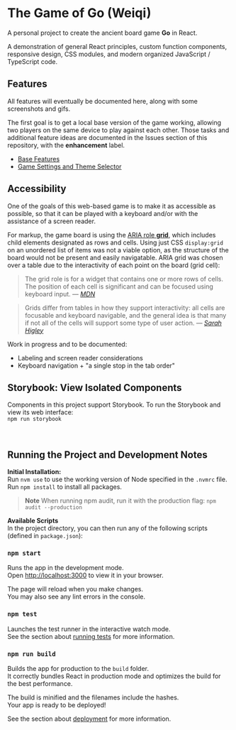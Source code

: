 # The Game of __Go__ (Weiqi)

A personal project to create the ancient board game **Go** in React.
  
A demonstration of general React principles, custom function components, responsive design, CSS modules, and modern organized JavaScript / TypeScript code.

## Features ##

All features will eventually be documented here, along with some screenshots and gifs.

The first goal is to get a local base version of the game working, allowing two players on the same device to play against each other. Those tasks
and additional feature ideas are documented in the Issues section of this repository, with the **enhancement** label.

- [Base Features](https://github.com/jawinn/game-of-go-react/issues/1)
- [Game Settings and Theme Selector](https://github.com/jawinn/game-of-go-react/issues/2)

## Accessibility ##

One of the goals of this web-based game is to make it as accessible as possible, so that it can be played with a keyboard and/or with the assistance of a screen reader.

For markup, the game board is using the [ARIA role **grid**](https://w3c.github.io/aria-practices/#grid), which includes child elements designated as rows and cells. 
Using just CSS `display:grid` on an unordered list of items was not a viable option, as the structure of the board would not be present and easily navigatable.
ARIA grid was chosen over a table due to the interactivity of each point on the board (grid cell):

> The grid role is for a widget that contains one or more rows of cells. The position of each cell is significant and can be focused using keyboard input.
> &mdash; <cite>[MDN][1]</cite>

[1]: https://developer.mozilla.org/en-US/docs/Web/Accessibility/ARIA/Roles/grid_role

> Grids differ from tables in how they support interactivity: all cells are focusable and keyboard navigable, and the general idea is that many if not all of the cells will support some type of user action. 
> &mdash; <cite>[Sarah Higley][2]</cite>

[2]: https://sarahmhigley.com/writing/grids-part1/

Work in progress and to be documented:
- Labeling and screen reader considerations
- Keyboard navigation + "a single stop in the tab order"


## Storybook: View Isolated Components ##

Components in this project support Storybook. To run the Storybook and view its web interface:  
`npm run storybook`

<br>

## Running the Project and Development Notes

**Initial Installation:**  
Run `nvm use` to use the working version of Node specified in the `.nvmrc` file.  
Run `npm install` to install all packages.

> **Note** When running npm audit, run it with the production flag: `npm audit --production`

**Available Scripts**  
In the project directory, you can then run any of the following scripts (defined in `package.json`):

### `npm start`

Runs the app in the development mode.\
Open [http://localhost:3000](http://localhost:3000) to view it in your browser.

The page will reload when you make changes.\
You may also see any lint errors in the console.

### `npm test`

Launches the test runner in the interactive watch mode.\
See the section about [running tests](https://facebook.github.io/create-react-app/docs/running-tests) for more information.

### `npm run build`

Builds the app for production to the `build` folder.\
It correctly bundles React in production mode and optimizes the build for the best performance.

The build is minified and the filenames include the hashes.\
Your app is ready to be deployed!

See the section about [deployment](https://facebook.github.io/create-react-app/docs/deployment) for more information.